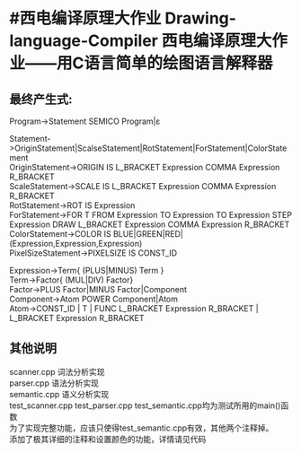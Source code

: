 #西电编译原理大作业 Drawing-language-Compiler
西电编译原理大作业——用C语言简单的绘图语言解释器
================================================
最终产生式:
------------
Program->Statement SEMICO Program|ε  

Statement->OriginStatement|ScalseStatement|RotStatement|ForStatement|ColorStatement  
OriginStatement->ORIGIN IS L_BRACKET Expression COMMA Expression R_BRACKET  
ScaleStatement->SCALE IS L_BRACKET Expression COMMA Expression R_BRACKET  
RotStatement->ROT IS Expression  
ForStatement->FOR T FROM Expression TO Expression TO Expression STEP Expression DRAW L_BRACKET Expression COMMA Expression R_BRACKET  
ColorStatement->COLOR IS BLUE|GREEN|RED|(Expression,Expression,Expression)  
PixelSizeStatement->PIXELSIZE IS CONST_ID  

Expression->Term{ (PLUS|MINUS) Term }  
Term->Factor{ (MUL|DIV) Factor}  
Factor->PLUS Factor|MINUS Factor|Component  
Component->Atom POWER Component|Atom  
Atom->CONST_ID | T | FUNC L_BRACKET Expression R_BRACKET | L_BRACKET Expression R_BRACKET  


其他说明
---------
scanner.cpp  词法分析实现  
parser.cpp   语法分析实现  
semantic.cpp 语义分析实现  
test_scanner.cpp  test_parser.cpp  test_semantic.cpp均为测试所用的main()函数  
为了实现完整功能，应该只使得test_semantic.cpp有效，其他两个注释掉。  
添加了极其详细的注释和设置颜色的功能，详情请见代码  
